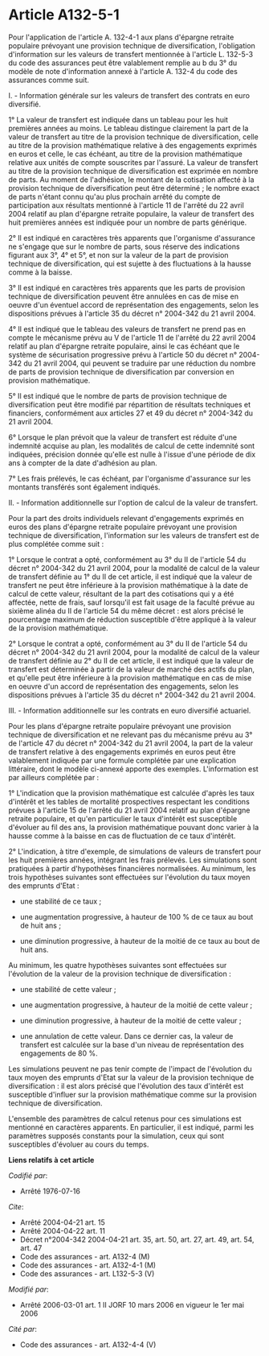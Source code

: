 # Article A132-5-1

Pour l'application de l'article A. 132-4-1 aux plans d'épargne retraite populaire prévoyant une provision technique de
diversification, l'obligation d'information sur les valeurs de transfert mentionnée à l'article L. 132-5-3 du code des
assurances peut être valablement remplie au b du 3° du modèle de note d'information annexé à l'article A. 132-4 du code des
assurances comme suit.

I. - Information générale sur les valeurs de transfert des contrats en euro diversifié.

1° La valeur de transfert est indiquée dans un tableau pour les huit premières années au moins. Le tableau distingue
clairement la part de la valeur de transfert au titre de la provision technique de diversification, celle au titre de la
provision mathématique relative à des engagements exprimés en euros et celle, le cas échéant, au titre de la provision
mathématique relative aux unités de compte souscrites par l'assuré. La valeur de transfert au titre de la provision technique
de diversification est exprimée en nombre de parts. Au moment de l'adhésion, le montant de la cotisation affecté à la
provision technique de diversification peut être déterminé ; le nombre exact de parts n'étant connu qu'au plus prochain
arrêté du compte de participation aux résultats mentionné à l'article 11 de l'arrêté du 22 avril 2004 relatif au plan
d'épargne retraite populaire, la valeur de transfert des huit premières années est indiquée pour un nombre de parts
générique.

2° Il est indiqué en caractères très apparents que l'organisme d'assurance ne s'engage que sur le nombre de parts, sous
réserve des indications figurant aux 3°, 4° et 5°, et non sur la valeur de la part de provision technique de diversification,
qui est sujette à des fluctuations à la hausse comme à la baisse.

3° Il est indiqué en caractères très apparents que les parts de provision technique de diversification peuvent être annulées
en cas de mise en oeuvre d'un éventuel accord de représentation des engagements, selon les dispositions prévues à l'article
35 du décret n° 2004-342 du 21 avril 2004.

4° Il est indiqué que le tableau des valeurs de transfert ne prend pas en compte le mécanisme prévu au V de l'article 11 de
l'arrêté du 22 avril 2004 relatif au plan d'épargne retraite populaire, ainsi le cas échéant que le système de sécurisation
progressive prévu à l'article 50 du décret n° 2004-342 du 21 avril 2004, qui peuvent se traduire par une réduction du nombre
de parts de provision technique de diversification par conversion en provision mathématique.

5° Il est indiqué que le nombre de parts de provision technique de diversification peut être modifié par répartition de
résultats techniques et financiers, conformément aux articles 27 et 49 du décret n° 2004-342 du 21 avril 2004.

6° Lorsque le plan prévoit que la valeur de transfert est réduite d'une indemnité acquise au plan, les modalités de calcul de
cette indemnité sont indiquées, précision donnée qu'elle est nulle à l'issue d'une période de dix ans à compter de la date
d'adhésion au plan.

7° Les frais prélevés, le cas échéant, par l'organisme d'assurance sur les montants transférés sont également indiqués.

II. - Information additionnelle sur l'option de calcul de la valeur de transfert.

Pour la part des droits individuels relevant d'engagements exprimés en euros des plans d'épargne retraite populaire prévoyant
une provision technique de diversification, l'information sur les valeurs de transfert est de plus complétée comme suit :

1° Lorsque le contrat a opté, conformément au 3° du II de l'article 54 du décret n° 2004-342 du 21 avril 2004, pour la
modalité de calcul de la valeur de transfert définie au 1° du II de cet article, il est indiqué que la valeur de transfert ne
peut être inférieure à la provision mathématique à la date de calcul de cette valeur, résultant de la part des cotisations
qui y a été affectée, nette de frais, sauf lorsqu'il est fait usage de la faculté prévue au sixième alinéa du II de l'article
54 du même décret : est alors précisé le pourcentage maximum de réduction susceptible d'être appliqué à la valeur de la
provision mathématique.

2° Lorsque le contrat a opté, conformément au 3° du II de l'article 54 du décret n° 2004-342 du 21 avril 2004, pour la
modalité de calcul de la valeur de transfert définie au 2° du II de cet article, il est indiqué que la valeur de transfert
est déterminée à partir de la valeur de marché des actifs du plan, et qu'elle peut être inférieure à la provision
mathématique en cas de mise en oeuvre d'un accord de représentation des engagements, selon les dispositions prévues à
l'article 35 du décret n° 2004-342 du 21 avril 2004.

III. - Information additionnelle sur les contrats en euro diversifié actuariel.

Pour les plans d'épargne retraite populaire prévoyant une provision technique de diversification et ne relevant pas du
mécanisme prévu au 3° de l'article 47 du décret n° 2004-342 du 21 avril 2004, la part de la valeur de transfert relative à
des engagements exprimés en euros peut être valablement indiquée par une formule complétée par une explication littéraire,
dont le modèle ci-annexé apporte des exemples. L'information est par ailleurs complétée par :

1° L'indication que la provision mathématique est calculée d'après les taux d'intérêt et les tables de mortalité prospectives
respectant les conditions prévues à l'article 15 de l'arrêté du 21 avril 2004 relatif au plan d'épargne retraite populaire,
et qu'en particulier le taux d'intérêt est susceptible d'évoluer au fil des ans, la provision mathématique pouvant donc
varier à la hausse comme à la baisse en cas de fluctuation de ce taux d'intérêt.

2° L'indication, à titre d'exemple, de simulations de valeurs de transfert pour les huit premières années, intégrant les
frais prélevés. Les simulations sont pratiquées à partir d'hypothèses financières normalisées. Au minimum, les trois
hypothèses suivantes sont effectuées sur l'évolution du taux moyen des emprunts d'Etat :

- une stabilité de ce taux ;

- une augmentation progressive, à hauteur de 100 % de ce taux au bout de huit ans ;

- une diminution progressive, à hauteur de la moitié de ce taux au bout de huit ans.

Au minimum, les quatre hypothèses suivantes sont effectuées sur l'évolution de la valeur de la provision technique de
diversification :

- une stabilité de cette valeur ;

- une augmentation progressive, à hauteur de la moitié de cette valeur ;

- une diminution progressive, à hauteur de la moitié de cette valeur ;

- une annulation de cette valeur. Dans ce dernier cas, la valeur de transfert est calculée sur la base d'un niveau de
représentation des engagements de 80 %.

Les simulations peuvent ne pas tenir compte de l'impact de l'évolution du taux moyen des emprunts d'Etat sur la valeur de la
provision technique de diversification : il est alors précisé que l'évolution des taux d'intérêt est susceptible d'influer
sur la provision mathématique comme sur la provision technique de diversification.

L'ensemble des paramètres de calcul retenus pour ces simulations est mentionné en caractères apparents. En particulier, il
est indiqué, parmi les paramètres supposés constants pour la simulation, ceux qui sont susceptibles d'évoluer au cours du
temps.

**Liens relatifs à cet article**

_Codifié par_:

  - Arrêté 1976-07-16

_Cite_:

  - Arrêté 2004-04-21 art. 15
  - Arrêté 2004-04-22 art. 11
  - Décret n°2004-342 2004-04-21 art. 35, art. 50, art. 27, art. 49, art. 54, art. 47
  - Code des assurances - art. A132-4 (M)
  - Code des assurances - art. A132-4-1 (M)
  - Code des assurances - art. L132-5-3 (V)

_Modifié par_:

  - Arrêté 2006-03-01 art. 1 II JORF 10 mars 2006 en vigueur le 1er mai 2006

_Cité par_:

  - Code des assurances - art. A132-4-4 (V)
